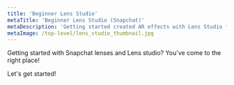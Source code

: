 ```yaml
---
title: 'Beginner Lens Studio'
metaTitle: 'Beginner Lens Studio (Snapchat)'
metaDescription: 'Getting started created AR effects with Lens Studio for Snapchat'
metaImage: /top-level/lens_studio_thumbnail.jpg
---
```


Getting started with Snapchat lenses and Lens studio? You've come to the right place!

Let's get started!

